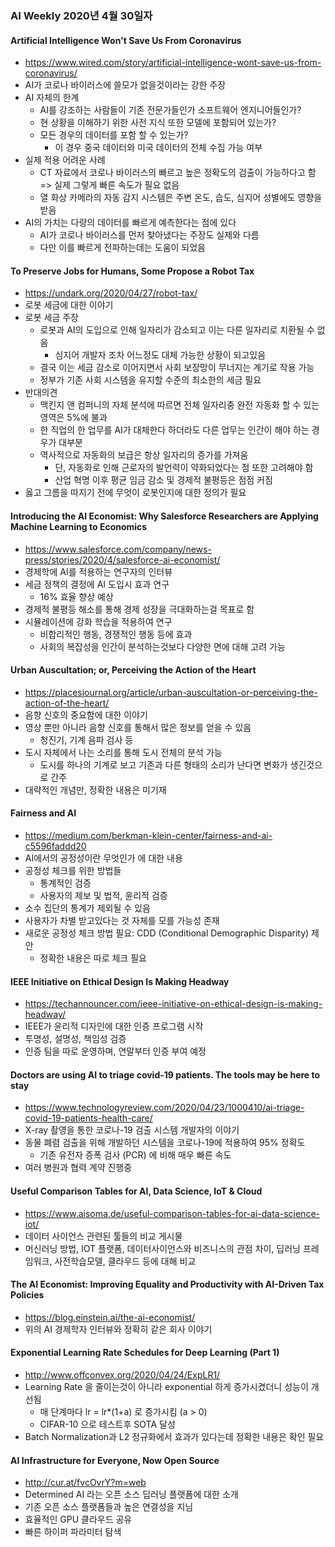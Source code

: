 ### AI Weekly 2020년 4월 30일자

#### Artificial Intelligence Won't Save Us From Coronavirus
- https://www.wired.com/story/artificial-intelligence-wont-save-us-from-coronavirus/
- AI가 코로나 바이러스에 쓸모가 없을것이라는 강한 주장
- AI 자체의 한계
  - AI를 강조하는 사람들이 기존 전문가들인가 소프트웨어 엔지니어들인가?
  - 현 상황을 이해하기 위한 사전 지식 또한 모델에 포함되어 있는가?
  - 모든 경우의 데이터를 포함 할 수 있는가?
    - 이 경우 중국 데이터와 미국 데이터의 전체 수집 가능 여부
- 실제 적용 어려운 사례
  - CT 자료에서 코로나 바이러스의 빠르고 높은 정확도의 검출이 가능하다고 함 => 실제 그렇게 빠른 속도가 필요 없음
  - 열 화상 카메라의 자동 감지 시스템은 주변 온도, 습도, 심지어 성별에도 영향을 받음
- AI의 가치는 다량의 데이터를 빠르게 예측한다는 점에 있다
  - AI가 코로나 바이러스를 먼저 찾아냈다는 주장도 실제와 다름
  - 다만 이를 빠르게 전파하는데는 도움이 되었음


#### To Preserve Jobs for Humans, Some Propose a Robot Tax
- https://undark.org/2020/04/27/robot-tax/
- 로봇 세금에 대한 이야기
- 로봇 세금 주장
  - 로봇과 AI의 도입으로 인해 일자리가 감소되고 이는 다른 일자리로 치환될 수 없음
    - 심지어 개발자 조차 어느정도 대체 가능한 상황이 되고있음
  - 결국 이는 세금 감소로 이어지면서 사회 보장망이 무너지는 계기로 작용 가능
  - 정부가 기존 사회 시스템을 유지할 수준의 최소한의 세금 필요
- 반대의견
  - 맥킨지 앤 컴퍼니의 자체 분석에 따르면 전체 일자리중 완전 자동화 할 수 있는 영역은 5%에 불과
  - 한 직업의 한 업무를 AI가 대체한다 하더라도 다른 업무는 인간이 해야 하는 경우가 대부분
  - 역사적으로 자동화의 보급은 항상 일자리의 증가를 가져움
    - 단, 자동화로 인해 근로자의 발언력이 약화되었다는 점 또한 고려해야 함
    - 산업 혁명 이후 평균 임금 감소 및 경제적 불평등은 점점 커짐
- 옳고 그름을 따지기 전에 무엇이 로봇인지에 대한 정의가 필요



#### Introducing the AI Economist: Why Salesforce Researchers are Applying Machine Learning to Economics
- https://www.salesforce.com/company/news-press/stories/2020/4/salesforce-ai-economist/
- 경제학에 AI를 적용하는 연구자의 인터뷰
- 세금 정책의 결정에 AI 도입시 효과 연구
  - 16% 효율 향상 예상
- 경제적 불평등 해소를 통해 경제 성장을 극대화하는걸 목표로 함
- 시뮬레이션에 강화 학습을 적용하여 연구
  - 비합리적인 행동, 경쟁적인 행동 등에 효과
  - 사회의 복잡성을 인간이 분석하는것보다 다양한 면에 대해 고려 가능
  
  
#### Urban Auscultation; or, Perceiving the Action of the Heart
- https://placesjournal.org/article/urban-auscultation-or-perceiving-the-action-of-the-heart/
- 음향 신호의 중요함에 대한 이야기
- 영상 뿐만 아니라 음향 신호를 통해서 많은 정보를 얻을 수 있음
  - 청진기, 기계 음파 검사 등
- 도시 자체에서 나는 소리를 통해 도시 전체의 분석 가능
  - 도시를 하나의 기계로 보고 기존과 다른 형태의 소리가 난다면 변화가 생긴것으로 간주
- 대략적인 개념만, 정확한 내용은 미기재


#### Fairness and AI
- https://medium.com/berkman-klein-center/fairness-and-ai-c5596faddd20
- AI에서의 공정성이란 무엇인가 에 대한 내용
- 공정성 체크를 위한 방법들
  - 통계적인 검증
  - 사용자의 제보 및 법적, 윤리적 검증
- 소수 집단의 통계가 제외될 수 있음
- 사용자가 차별 받고있다는 것 자체를 모를 가능성 존재
- 새로운 공정성 체크 방법 필요: CDD (Conditional Demographic Disparity) 제안
  - 정확한 내용은 따로 체크 필요


#### IEEE Initiative on Ethical Design Is Making Headway
- https://techannouncer.com/ieee-initiative-on-ethical-design-is-making-headway/
- IEEE가 윤리적 디자인에 대한 인증 프로그램 시작
- 투명성, 설명성, 책임성 검증
- 인증 팀을 따로 운영하며, 연말부터 인증 부여 예정


#### Doctors are using AI to triage covid-19 patients. The tools may be here to stay
- https://www.technologyreview.com/2020/04/23/1000410/ai-triage-covid-19-patients-health-care/
- X-ray 촬영을 통한 코로나-19 검출 시스템 개발자의 이야기
- 동물 폐렴 검출을 위해 개발하던 시스템을 코로나-19에 적용하여 95% 정확도
  - 기존 유전자 증폭 검사 (PCR) 에 비해 매우 빠른 속도
- 여러 병원과 협력 계약 진행중


#### Useful Comparison Tables for AI, Data Science, IoT & Cloud
- https://www.aisoma.de/useful-comparison-tables-for-ai-data-science-iot/
- 데이터 사이언스 관련된 툴들의 비교 게시물
- 머신러닝 방법, IOT 플랫폼, 데이터사이언스와 비즈니스의 관점 차이, 딥러닝 프레임워크, 사전학습모델, 클라우드 등에 대해 비교


#### The AI Economist: Improving Equality and Productivity with AI-Driven Tax Policies
- https://blog.einstein.ai/the-ai-economist/
- 위의 AI 경제학자 인터뷰와 정확히 같은 회사 이야기


#### Exponential Learning Rate Schedules for Deep Learning (Part 1)
- http://www.offconvex.org/2020/04/24/ExpLR1/
- Learning Rate 을 줄이는것이 아니라 exponential 하게 증가시켰더니 성능이 개선됨
  - 매 단계마다 lr = lr*(1+a) 로 증가시킴 (a > 0)
  - CIFAR-10 으로 테스트후 SOTA 달성
- Batch Normalization과 L2 정규화에서 효과가 있다는데 정확한 내용은 확인 필요


#### AI Infrastructure for Everyone, Now Open Source
- http://cur.at/fvcOvrY?m=web
- Determined AI 라는 오픈 소스 딥러닝 플랫폼에 대한 소개
- 기존 오픈 소스 플랫폼들과 높은 연결성을 지님
- 효율적인 GPU 클라우드 공유
- 빠른 하이퍼 파라미터 탐색


